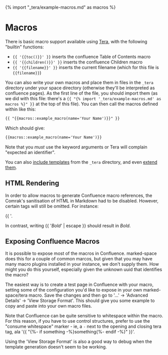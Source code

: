 {% import "_tera/example-macros.md" as macros %}

# Macros

There is basic macro support available using
[Tera](https://keats.github.io/tera/docs), with the following "builtin"
functions:

- `{{ '{{toc()}}' }}` inserts the confluence Table of Contents macro
- `{{ '{{children()}}' }}` inserts the confluence Children macro
- `{{ '{{filename}}' }}` inserts the current filename (which for this file is `{{filename}}`)

You can also write your own macros and place them in files in the `_tera`
directory under your space directory (otherwise they'll be interpreted as
confluence pages). As the first line of the file, you should import them (as we
did with this file: there's a `{{ "{% import '_tera/example-macros.md' as
macros %}" }}` at the top of this file). You can then call the macros defined
within like this:

```markdown
{{ "{{macros::example_macro(name='Your Name')}}" }}
```

Which should give:

```markdown
{{macros::example_macro(name='Your Name')}}
```

Note that you _must_ use the keyword arguments or Tera will complain "expected an identifier".

You can also [include templates](https://keats.github.io/tera/docs/#include)
from the `_tera` directory, and even [extend
them](https://keats.github.io/tera/docs/#inheritance).

## HTML Rendering

In order to allow macros to generate Confluence macro references, the Comrak's
sanitisation of HTML in Markdown had to be disabled. However, certain tags will
still be omitted. For instance:

{{ '<script/>' }} should be santised to just return the html as text:

<script>document.getElementById("demo").innerHTML = "Hello
  JavaScript!";</script>.

In contrast, writing {{ '<em>Bold</em>' | escape }} should result in
<em>Bold</em>.

## Exposing Confluence Macros

It is possible to expose most of the macros in Confluence. marked-space does this for a couple of common marcos, but given that you may have many macro plugins installed in your instance, we don't supply them. How might you do this yourself, especially given the unknown uuid that identifies the macro?

The easiest way is to create a test page in Confluence with your macro, setting
some of the configuration you'd like to expose in your own marked-space/tera
macro. Save the changes and then go to '...' -> 'Advanced Details' -> 'View
Storage Format'. This should give you some example to copy and paste into your
own macro files.

Note that Confluence can be quite sensitive to whitespace within the macro. For
this reason, if you have to use control structures, prefer to use the "consume
whitespace" marker - ie, a `-` next to the opening and closing tera tag, ala
'{{ "{%- if something -%}something{%- endif -%}" }}'.

Using the 'View Storage Format' is also a good way to debug when the template
generation doesn't seem to be working.

